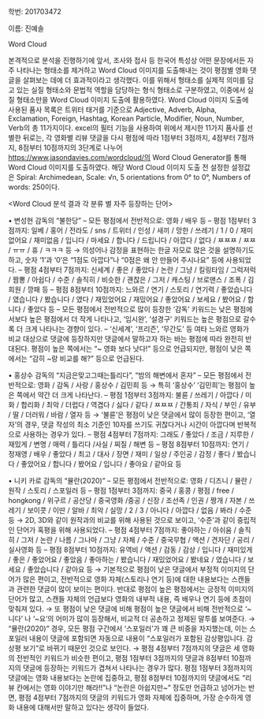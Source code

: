 학번: 201703472

이름: 진예솔

Word Cloud

본격적으로 분석을 진행하기에 앞서, 조사와 접사 등 한국어 특성상 어떤 문장에서든 자주 나타나는 형태소를 제거하고 Word Cloud 이미지를 도출해내는 것이 평점별 영화 댓글을 살펴보는 데에 더 효과적이라고 생각했다. 이를 위해서 형태소를 실제적 의미를 담고 있는 실질 형태소와 문법적 역할을 담당하는 형식 형태소로 구분하였고, 이중에서 실질 형태소만을 Word Cloud 이미지 도출에 활용하였다. Word Cloud 이미지 도출에 사용된 품사 목록은 트위터 태거를 기준으로 Adjective, Adverb, Alpha, Exclamation, Foreign, Hashtag, Korean Particle, Modifier, Noun, Number, Verb의 총 11가지이다.
excel의 필터 기능을 사용하여 위에서 제시한 11가지 품사를 선별한 뒤로는, 각 영화별 리뷰 댓글을 다시 평점에 따라 1점부터 3점까지, 4점부터 7점까지, 8점부터 10점까지의 3단계로 나누어 https://www.jasondavies.com/wordcloud/의 Word Cloud Generator를 통해 Word Cloud 이미지를 도출하였다. 해당 Word Cloud 이미지 도출 전 설정한 설정값은 Spiral: Archimedean, Scale: √n, 5 orientations from 0° to 0°, Numbers of words: 250이다.

<Word Cloud 분석 결과 각 분류 별 자주 등장하는 단어>

• 변성현 감독의 “불한당”
– 모든 평점에서 전반적으로: 영화 / 배우 등
– 평점 1점부터 3점까지: 일베 / 홍어 / 전라도 / sns / 트위터 / 인성 / 새끼 / 망한 / 쓰레기 / 1 / 0 / 재미없어요 / 재미없음 / 입니다 / 마세요 / 합니다 / 드립니다 / 아깝다 / 없다 / ㅉㅉㅉ / ㅉㅉ / ㅠㅠ / 휴 / ㅋㅋㅋ 등 → 의성어나 감정을 표현하는 한글 자모로 많은 것을 설명하기도 하고, 숫자 ‘1’과 ‘0’은 “1점도 아깝다”나 “0점은 왜 안 만들어 주시나요” 등에 사용되었다.
– 평점 4점부터 7점까지: 신세계 / 좋은 / 좋았다 / 논란 / 그냥 / 킬링타임 / 그럭저럭 / 짬뽕 / 아쉽다 / 수준 / 솔직히 / 비슷한 / 괜찮은 / 그저 / 캐스팅 / 브로맨스 / 조폭 / 김희원 / 깡패 등
– 평점 8점부터 10점까지: 느와르 / 연기 / 스토리 / 연기력 / 좋았습니다 / 였습니다 / 봤습니다 / 였다 / 재밌었어요 / 재밌어요 / 좋았어요 / 보세요 / 봤어요 / 합니다 / 좋았다 등
– 모든 평점에서 전반적으로 많이 등장한 ‘감독’ 키워드는 낮은 평점에서보다 높은 평점에서 더 작게 나타나고, ‘임시완’, ‘설경구’ 키워드는 높은 평점으로 갈수록 더 크게 나타나는 경향이 있다.
– ‘신세계’, ‘프리즌’, ‘무간도’ 등 여타 느와르 영화가 비교 대상으로 댓글에 등장하지만 댓글에서 말하고자 하는 바는 평점에 따라 완전히 반대된다. 평점이 높은 쪽에서는 “~ 영화 보다 낫다!” 등으로 언급되지만, 평점이 낮은 쪽에서는 “감히 ~랑 비교를 해?” 등으로 언급된다.

• 홍상수 감독의 “지금은맞고그때는틀리다”, “밤의 해변에서 혼자”
– 모든 평점에서 전반적으로: 영화 / 감독 / 사랑 / 홍상수 / 김민희 등 → 특히 ‘홍상수’ ‘김민희’는 평점이 높은 쪽에서 약간 더 크게 나타난다.
– 평점 1점부터 3점까지: 불륜 / 쓰레기 / 아깝다 / 미화 / 합리화 / 최악 / 더럽다 / 역겹다 / 싫다 / 같다 / ㅉㅉㅉ / 간통죄 / 자식 / 부인 / 유부 / 딸 / 더러워 / 바람 / 열자 등 → ‘불륜’은 평점이 낮은 댓글에서 많이 등장한 편이고, ‘열자’의 경우, 댓글 작성의 최소 기준인 10자를 쓰기도 귀찮다거나 시간이 아깝다며 반복적으로 사용하는 경우가 있다.
– 평점 4점부터 7점까지: 그래도 / 좋았다 / 조금 / 지루한 / 재밌게 / 변명 / 매력 / 틀리다 /사실 / 찌질 / 해변 등
– 평점 8점부터 10점까지: 연기 / 정재영 / 배우 / 좋았다 / 최고 / 대사 / 장면 / 재미 / 일상 / 주인공 / 감정 / 좋다 / 봤습니다 / 좋았어요 / 합니다 / 봤어요 / 입니다 / 좋아요 / 같아요 등

• 니키 카로 감독의 “뮬란(2020)”
– 모든 평점에서 전반적으로: 영화 / 디즈니 / 뮬란 / 원작 / 스토리 / 스포일러 등
– 평점 1점부터 3점까지: 중국 / 홍콩 / 평점 / free / hongkong / 위구르 / 공산당 / 중국영화 /중공 / 신장 / 조선족 / 인권 / 짱개 / 자본 / 쓰레기 / 보이콧 / 이딴 / 알바 / 최악 / 실망  / 2 / 3 / 아니다 / 아깝다 / 없음 / 봐라 / 수준 등 → 2D, 3D와 같이 원작과의 비교를 위해 사용된 것으로 보이고, ‘수준’과 같이 중립적인 단어가 혹평을 위해 사용되었다.
– 평점 4점부터 7점까지: 좋아하는 / 아쉬움 / 솔직히 / 그저 / 논란 / 나름 / 그나마 / 그냥 / 자체 / 수준 / 중국무협 / 액션 / 견자단 / 공리 / 실사영화 등
– 평점 8점부터 10점까지: 유역비 / 액션 / 감동 / 감상 / 입니다 / 재미있게 / 좋은 / 좋았어요 / 좋았음 / 좋아하는 / 봤습니다 / 재밌었어요 / 봤네요 / 였습니다 / 보세요 / 좋았습니다 / 같아요 등
→ 기본적으로 평점이 낮은 댓글에서 부정적 이미지의 단어가 많은 편이고, 전반적으로 영화 자체(스토리나 연기 등)에 대한 내용보다는 스캔들과 관련한 댓글이 많이 보이는 편이다. 반대로 평점이 높은 평점에서는 긍정적 이미지의 단어가 많고, 스캔들 자체의 언급보다 영화의 내부적 내용, 즉 배우나 연기 등에 초점이 맞춰져 있다.
→ 또 평점이 낮은 댓글에 비해 평점이 높은 댓글에서 비해 전반적으로 ‘~니다’ 나 ‘~요’의 어미가 많이 등장해서, 비교적 더 공손하고 정제된 말투를 보여준다.
→ “뮬란(2020)” 경우, 모든 평점 구간에서 ‘스포일러’가 꽤 큰 비중을 차지했는데, 이는 스포일러 내용이 댓글에 포함되면 자동으로 내용이 “스포일러가 포함된 감상평입니다. 감상평 보기”로 바뀌기 때문인 것으로 보인다.
→ 평점 4점부터 7점까지의 댓글은 세 영화의 전반적인 키워드가 비슷한 편이고, 평점 1점부터 3점까지의 댓글과 8점부터 10점까지의 댓글에 등장하는 키워드가 겹쳐서 나타나는 경우가 많다. 평점 1점부터 3점까지의 댓글에는 영화 내용보다는 논란에 집중하고, 평점 8점부터 10점까지의 댓글에서도 “리뷰 칸에서는 영화 이야기만 해라!!”나 “논란은 아쉽지만~” 정도만 언급하고 넘어가는 반면, 평점 4점부터 7점까지의 댓글의 키워드가 영화 자체에 집중하며, 가장 순수하게 영화 내용에 대해서만 말하고 있다는 생각이 들었다.
